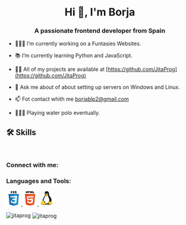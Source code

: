 <h1 align="center">Hi 👋, I'm Borja</h1>
<h3 align="center">A passionate frontend developer from Spain</h3>

- 👷🏽‍♂️ I’m currently working on a Funtasies Websites.

- 📚 I’m currently learning Python and JavaScript.

- 👨‍💻 All of my projects are available at [https://github.com/JitaProg](https://github.com/JitaProg)

- 💬 Ask me about of about setting up servers on Windows and Linux.

- 📫 Fot contact whith me borjablp2@gmail.com

- 🤽🏽‍♂️ Playing water polo eventually.

## 🛠 Skills
<img src="https://upload.wikimedia.org/wikipedia/commons/thumb/6/61/HTML5_logo_and_wordmark.svg/2048px-HTML5_logo_and_wordmark.svg.png" alt="" width="50px">
<img src="[https://upload.wikimedia.org/wikipedia/commons/thumb/6/61/HTML5_logo_and_wordmark.svg/2048px-HTML5_logo_and_wordmark.svg.png](https://upload.wikimedia.org/wikipedia/commons/thumb/6/62/CSS3_logo.svg/2048px-CSS3_logo.svg.png)" alt="" width="50px">

<h3 align="left">Connect with me:</h3>
<p align="left">
</p>

<h3 align="left">Languages and Tools:</h3>
<p align="left"> <a href="https://www.w3schools.com/css/" target="_blank" rel="noreferrer"> <img src="https://raw.githubusercontent.com/devicons/devicon/master/icons/css3/css3-original-wordmark.svg" alt="css3" width="40" height="40"/> </a> <a href="https://www.w3.org/html/" target="_blank" rel="noreferrer"> <img src="https://raw.githubusercontent.com/devicons/devicon/master/icons/html5/html5-original-wordmark.svg" alt="html5" width="40" height="40"/> </a> <a href="https://www.linux.org/" target="_blank" rel="noreferrer"> <img src="https://raw.githubusercontent.com/devicons/devicon/master/icons/linux/linux-original.svg" alt="linux" width="40" height="40"/> </a> </p>

<p><img align="left" src="https://github-readme-stats.vercel.app/api/top-langs?username=jitaprog&show_icons=true&locale=en&layout=compact" alt="jitaprog" /></p>

<p>&nbsp;<img align="center" src="https://github-readme-stats.vercel.app/api?username=jitaprog&show_icons=true&locale=en" alt="jitaprog" /></p>
